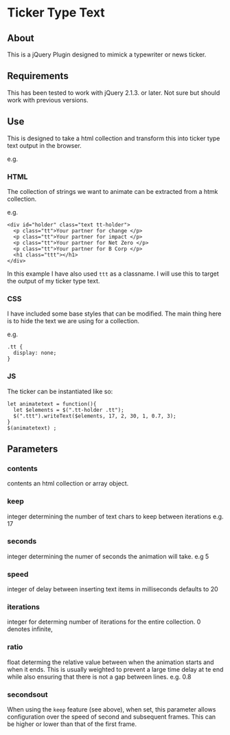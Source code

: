 # Ticker Type Text

## About

This is a jQuery Plugin designed to mimick a typewriter or news ticker.

## Requirements

This has been tested to work with jQuery 2.1.3. or later. Not sure but should work with previous versions.

## Use

This is designed to take a html collection and transform this into ticker type text output in the browser.

e.g.

### HTML

The collection of strings we want to animate can be extracted from a htmk collection.

e.g.

```
<div id="holder" class="text tt-holder">
  <p class="tt">Your partner for change </p>
  <p class="tt">Your partner for impact </p>
  <p class="tt">Your partner for Net Zero </p>
  <p class="tt">Your partner for B Corp </p>
  <h1 class="ttt"></h1>
</div>
```
In this example I have also used `ttt` as a classname. I will use this to target the output of my ticker type text.

### CSS

I have included some base styles that can be modified. The main thing here is to hide the text we are using for a collection.

e.g.

```
.tt {
  display: none;
}
```
### JS

The ticker can be instantiated like so:

```
let animatetext = function(){
  let $elements = $(".tt-holder .tt");
  $(".ttt").writeText($elements, 17, 2, 30, 1, 0.7, 3);
}
$(animatetext) ;

```
## Parameters

### contents

contents an html collection or array object.

### keep

integer determining the number of text chars to keep between iterations e.g. 17

### seconds

integer determining the numer of seconds the animation will take. e.g 5

### speed

integer of delay between inserting text items in milliseconds defaults to 20

### iterations

integer for determing number of iterations for the entire collection. 0 denotes infinite,

### ratio

float determing the relative value between when the animation starts and when it ends. This is usually weighted to prevent a large time delay at te end while also ensuring that there is not a gap between lines. e.g. 0.8

### secondsout

When using the `keep` feature (see above), when set, this parameter allows configuration over the speed of second and subsequent frames. This can be higher or lower than that of the first frame.
